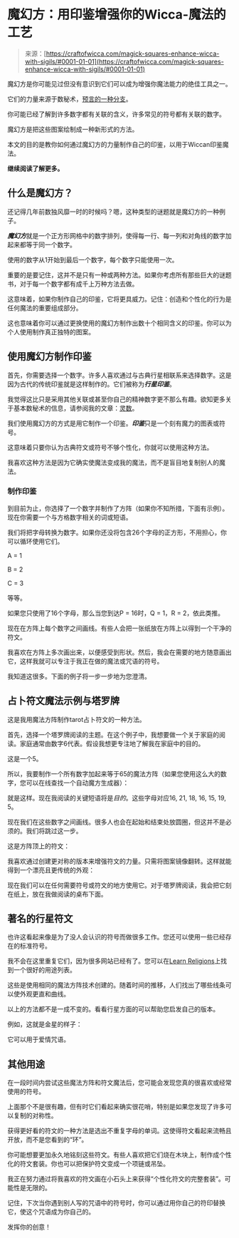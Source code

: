 <!--yml

category: 未分类

date: 2024-06-12 18:09:51

-->

# 魔幻方：用印鉴增强你的Wicca-魔法的工艺

> 来源：[https://craftofwicca.com/magick-squares-enhance-wicca-with-sigils/#0001-01-01](https://craftofwicca.com/magick-squares-enhance-wicca-with-sigils/#0001-01-01)

魔幻方是你可能见过但没有意识到它们可以成为增强你魔法能力的绝佳工具之一。

它们的力量来源于数秘术，[预言的一种分支](https://craftofwicca.com/a-complete-overview-of-wiccan-divination-techniques/)。

你可能已经了解到许多数字都有关联的含义，许多常见的符号都有关联的数字。

魔幻方是把这些图案绘制成一种新形式的方法。

本文的目的是教你如何通过魔幻方的力量制作自己的印鉴，以用于Wiccan印鉴魔法。

**继续阅读了解更多。**

## 什么是魔幻方？

还记得几年前数独风靡一时的时候吗？嗯，这种类型的谜题就是魔幻方的一种例子。

***魔幻方***就是一个正方形网格中的数字排列，使得每一行、每一列和对角线的数字加起来都等于同一个数字。

使用的数字从1开始到最后一个数字，每个数字只能使用一次。

重要的是要记住，这并不是只有一种或两种方法。如果你考虑所有那些巨大的谜题书，对于每一个数字都有成千上万种方法去做。

这意味着，如果你制作自己的印鉴，它将更具威力。记住：创造和个性化的行为是任何魔法的重要组成部分。

这也意味着你可以通过更换使用的魔幻方制作出数十个相同含义的印鉴。你可以为个人使用制作真正独特的图案。

## 使用魔幻方制作印鉴

首先，你需要选择一个数字。许多人喜欢通过与古典行星相联系来选择数字。这是因为古代的传统印鉴就是这样制作的。它们被称为***行星印鉴***。

我觉得这比只是采用其他关联或甚至你自己的精神数字更不那么有趣。欲知更多关于基本数秘术的信息，请参阅我的文章：[灵数](https://craftofwicca.com/spirit-and-angel-numbers-explained/)。

我们使用魔幻方的方式是用它制作一个印鉴。***印鉴***只是一个刻有魔力的图表或符号。

这意味着只要你认为古典符文或符号不够个性化，你就可以使用这种方法。

我喜欢这种方法是因为它确实使魔法变成我的魔法，而不是盲目地复制别人的魔法。

### 制作印鉴

到目前为止，你选择了一个数字并制作了方阵（如果你不知所措，下面有示例）。现在你需要一个与方格数字相关的词或短语。

我们将把字母转换为数字。如果你还没将包含26个字母的正方形，不用担心，你可以循环使用它们。

A = 1

B = 2

C = 3

等等。

如果您只使用了16个字母，那么当您到达P = 16时，Q = 1，R = 2，依此类推。

现在在方阵上每个数字之间画线。有些人会把一张纸放在方阵上以得到一个干净的符文。

我喜欢在方阵上多次画出来，以便感受到形状。然后，我会在需要的地方随意画出它，这样我就可以专注于我正在做的魔法或咒语的符号。

我知道这很多。下面的例子将一步一步地为您澄清。

## 占卜符文魔法示例与塔罗牌

这是我用魔法方阵制作tarot占卜符文的一种方法。

首先，选择一个塔罗牌阅读的主题。在这个例子中，我想要做一个关于家庭的阅读。家庭通常由数字6代表。假设我想更专注地了解我在家庭中的目的。

这是一个5。

所以，我要制作一个所有数字加起来等于65的魔法方阵（如果您使用这么大的数字，您可以在线查找一个自动魔方生成器）：

就是这样。现在我阅读的关键短语将是*目的*。这些字母对应16, 21, 18, 16, 15, 19, 5。

现在我们在这些数字之间画线。很多人也会在起始和结束处放圆圈，但这并不是必须的。我们将跳过这一步。

这是方阵顶上的符文：

我喜欢通过创建更对称的版本来增强符文的力量。只需将图案镜像翻转。这样就能得到一个漂亮且更传统的外观：

现在我们可以在任何需要符号或符文的地方使用它。对于塔罗牌阅读，我会把它刻在纸上，放在我做阅读的桌布下面。

## 著名的行星符文

也许这看起来像是为了没人会认识的符号而做很多工作。您还可以使用一些已经存在的标准符号。

我不会在这里重复它们，因为很多网站已经有了。您可以在[Learn Religions](https://www.learnreligions.com/planetary-intelligence-sigils-4123076)上找到一个很好的用途列表。

这些是使用相同的魔法方阵技术创建的。随着时间的推移，人们找出了哪些线条可以使外观更直和曲线。

以上的方法都不是一成不变的。看看行星方面的可以帮助您启发自己的版本。

例如，这就是金星的样子：

它可以用于爱情咒语。

## 其他用途

在一段时间内尝试这些魔法方阵和符文魔法后，您可能会发现您真的很喜欢或经常使用的符号。

上面那个不是很有趣，但有时它们看起来确实很花哨，特别是如果您发现了许多可以复制的对称性。

获得更好看的符文的一种方法是选出不重复字母的单词。这使得符文看起来流畅且开放，而不是您看到的“环”。

你可能想要更加永久地铭刻这些符文。有些人喜欢把它们烧在木块上，制作成个性化的符文套装。你也可以把保护符文变成一个项链或吊坠。

我正在努力通过将我喜欢的符文画在小石头上来获得“个性化符文的完整套装”。可能性是无限的。

记住，下次当你遇到别人写的咒语中的符号时，你可以通过用你自己的符印替换它，使这个咒语成为你自己的。

发挥你的创意！
